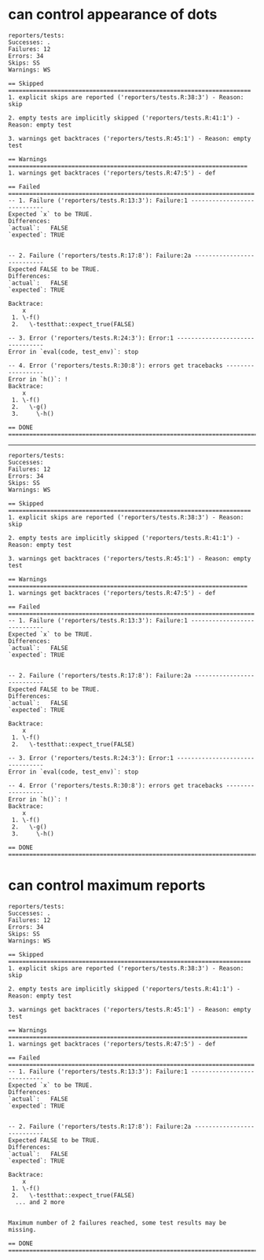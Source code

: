 # can control appearance of dots

    reporters/tests: 
    Successes: .
    Failures: 12
    Errors: 34
    Skips: SS
    Warnings: WS
    
    == Skipped =====================================================================
    1. explicit skips are reported ('reporters/tests.R:38:3') - Reason: skip
    
    2. empty tests are implicitly skipped ('reporters/tests.R:41:1') - Reason: empty test
    
    3. warnings get backtraces ('reporters/tests.R:45:1') - Reason: empty test
    
    == Warnings ====================================================================
    1. warnings get backtraces ('reporters/tests.R:47:5') - def
    
    == Failed ======================================================================
    -- 1. Failure ('reporters/tests.R:13:3'): Failure:1 ----------------------------
    Expected `x` to be TRUE.
    Differences:
    `actual`:   FALSE
    `expected`: TRUE 
    
    
    -- 2. Failure ('reporters/tests.R:17:8'): Failure:2a ---------------------------
    Expected FALSE to be TRUE.
    Differences:
    `actual`:   FALSE
    `expected`: TRUE 
    
    Backtrace:
        x
     1. \-f()
     2.   \-testthat::expect_true(FALSE)
    
    -- 3. Error ('reporters/tests.R:24:3'): Error:1 --------------------------------
    Error in `eval(code, test_env)`: stop
    
    -- 4. Error ('reporters/tests.R:30:8'): errors get tracebacks ------------------
    Error in `h()`: !
    Backtrace:
        x
     1. \-f()
     2.   \-g()
     3.     \-h()
    
    == DONE ========================================================================

---

    reporters/tests: 
    Successes: 
    Failures: 12
    Errors: 34
    Skips: SS
    Warnings: WS
    
    == Skipped =====================================================================
    1. explicit skips are reported ('reporters/tests.R:38:3') - Reason: skip
    
    2. empty tests are implicitly skipped ('reporters/tests.R:41:1') - Reason: empty test
    
    3. warnings get backtraces ('reporters/tests.R:45:1') - Reason: empty test
    
    == Warnings ====================================================================
    1. warnings get backtraces ('reporters/tests.R:47:5') - def
    
    == Failed ======================================================================
    -- 1. Failure ('reporters/tests.R:13:3'): Failure:1 ----------------------------
    Expected `x` to be TRUE.
    Differences:
    `actual`:   FALSE
    `expected`: TRUE 
    
    
    -- 2. Failure ('reporters/tests.R:17:8'): Failure:2a ---------------------------
    Expected FALSE to be TRUE.
    Differences:
    `actual`:   FALSE
    `expected`: TRUE 
    
    Backtrace:
        x
     1. \-f()
     2.   \-testthat::expect_true(FALSE)
    
    -- 3. Error ('reporters/tests.R:24:3'): Error:1 --------------------------------
    Error in `eval(code, test_env)`: stop
    
    -- 4. Error ('reporters/tests.R:30:8'): errors get tracebacks ------------------
    Error in `h()`: !
    Backtrace:
        x
     1. \-f()
     2.   \-g()
     3.     \-h()
    
    == DONE ========================================================================

# can control maximum reports

    reporters/tests: 
    Successes: .
    Failures: 12
    Errors: 34
    Skips: SS
    Warnings: WS
    
    == Skipped =====================================================================
    1. explicit skips are reported ('reporters/tests.R:38:3') - Reason: skip
    
    2. empty tests are implicitly skipped ('reporters/tests.R:41:1') - Reason: empty test
    
    3. warnings get backtraces ('reporters/tests.R:45:1') - Reason: empty test
    
    == Warnings ====================================================================
    1. warnings get backtraces ('reporters/tests.R:47:5') - def
    
    == Failed ======================================================================
    -- 1. Failure ('reporters/tests.R:13:3'): Failure:1 ----------------------------
    Expected `x` to be TRUE.
    Differences:
    `actual`:   FALSE
    `expected`: TRUE 
    
    
    -- 2. Failure ('reporters/tests.R:17:8'): Failure:2a ---------------------------
    Expected FALSE to be TRUE.
    Differences:
    `actual`:   FALSE
    `expected`: TRUE 
    
    Backtrace:
        x
     1. \-f()
     2.   \-testthat::expect_true(FALSE)
      ... and 2 more
    
    
    Maximum number of 2 failures reached, some test results may be missing.
    
    == DONE ========================================================================

